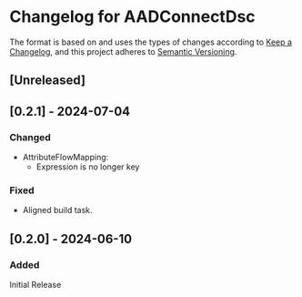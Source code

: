 # Changelog for AADConnectDsc

The format is based on and uses the types of changes according to [Keep a Changelog](https://keepachangelog.com/en/1.0.0/),
and this project adheres to [Semantic Versioning](https://semver.org/spec/v2.0.0.html).

## [Unreleased]

## [0.2.1] - 2024-07-04

### Changed

- AttributeFlowMapping:
  - Expression is no longer key

### Fixed

- Aligned build task.

## [0.2.0] - 2024-06-10

### Added

Initial Release
